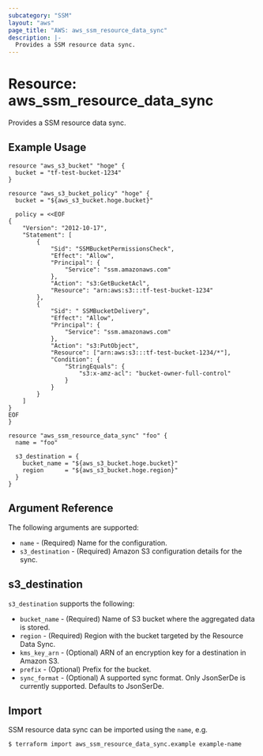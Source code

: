 ```yaml
---
subcategory: "SSM"
layout: "aws"
page_title: "AWS: aws_ssm_resource_data_sync"
description: |-
  Provides a SSM resource data sync.
---
```


# Resource: aws_ssm_resource_data_sync

Provides a SSM resource data sync.

## Example Usage

```hcl
resource "aws_s3_bucket" "hoge" {
  bucket = "tf-test-bucket-1234"
}

resource "aws_s3_bucket_policy" "hoge" {
  bucket = "${aws_s3_bucket.hoge.bucket}"

  policy = <<EOF
{
    "Version": "2012-10-17",
    "Statement": [
        {
            "Sid": "SSMBucketPermissionsCheck",
            "Effect": "Allow",
            "Principal": {
                "Service": "ssm.amazonaws.com"
            },
            "Action": "s3:GetBucketAcl",
            "Resource": "arn:aws:s3:::tf-test-bucket-1234"
        },
        {
            "Sid": " SSMBucketDelivery",
            "Effect": "Allow",
            "Principal": {
                "Service": "ssm.amazonaws.com"
            },
            "Action": "s3:PutObject",
            "Resource": ["arn:aws:s3:::tf-test-bucket-1234/*"],
            "Condition": {
                "StringEquals": {
                    "s3:x-amz-acl": "bucket-owner-full-control"
                }
            }
        }
    ]
}
EOF
}

resource "aws_ssm_resource_data_sync" "foo" {
  name = "foo"

  s3_destination = {
    bucket_name = "${aws_s3_bucket.hoge.bucket}"
    region      = "${aws_s3_bucket.hoge.region}"
  }
}
```

## Argument Reference

The following arguments are supported:

* `name` - (Required) Name for the configuration.
* `s3_destination` - (Required) Amazon S3 configuration details for the sync.

## s3_destination

`s3_destination` supports the following:

* `bucket_name` - (Required) Name of S3 bucket where the aggregated data is stored.
* `region` - (Required) Region with the bucket targeted by the Resource Data Sync.
* `kms_key_arn` - (Optional) ARN of an encryption key for a destination in Amazon S3.
* `prefix` - (Optional) Prefix for the bucket.
* `sync_format` - (Optional) A supported sync format. Only JsonSerDe is currently supported. Defaults to JsonSerDe.

## Import

SSM resource data sync can be imported using the `name`, e.g.

```sh
$ terraform import aws_ssm_resource_data_sync.example example-name
```
